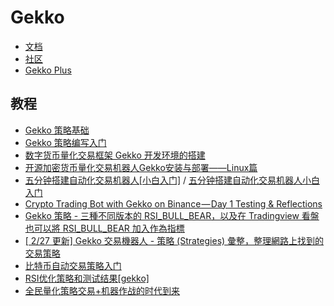 # Gekko

- [文档](https://gekko.wizb.it/)
- [社区](https://forum.gekko.wizb.it/)
- [Gekko Plus](https://gekkoplus.com/)

## 教程

- [Gekko 策略基础](https://www.jianshu.com/p/20427d006020)
- [Gekko 策略编写入门](https://www.jianshu.com/p/a4e663cd9528)
- [数字货币量化交易框架 Gekko 开发环境的搭建](https://www.imooc.com/article/278055?block_id=tuijian_wz)
- [开源加密货币量化交易机器人Gekko安装与部署——Linux篇](https://pr.gy/pr477)
- [五分钟搭建自动化交易机器人[小白入门]](https://www.jianshu.com/p/2752402072af) / [五分钟搭建自动化交易机器人小白入门](https://cloud.tencent.com/developer/news/134130)
- [Crypto Trading Bot with Gekko on Binance — Day 1 Testing & Reflections](https://medium.com/@BlockchainEng/crypto-trading-bot-with-gekko-on-binance-day-1-testing-reflections-fbfe906acbb6)
- [Gekko 策略 - 三種不同版本的 RSI_BULL_BEAR，以及在 Tradingview 看盤也可以將 RSI_BULL_BEAR 加入作為指標](https://justhodl.blogspot.com/2018/02/gekko-rsibullbear-tradingview.html)
- [[ 2/27 更新] Gekko 交易機器人 - 策略 (Strategies) 彙整，整理網路上找到的交易策略](https://justhodl.blogspot.com/2018/02/gekko-strategies_11.html)
- [比特币自动交易策略入门](https://www.bocchi.tokyo/2017/07/24/bitcoin-strategies/)
- [RSI优化策略和测试结果[gekko]](https://bihu.com/article/20705)
- [全民量化策略交易+机器作战的时代到来](https://zhuanlan.zhihu.com/p/35023848)
